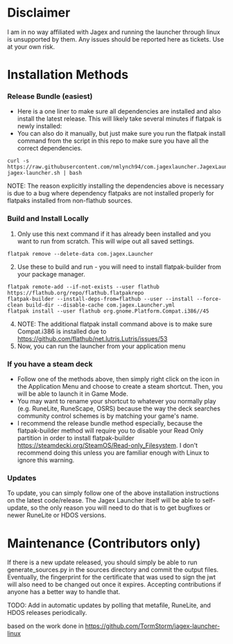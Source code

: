# Disclaimer
I am in no way affiliated with Jagex and running the launcher through linux is unsupported by them. Any issues should be reported here as tickets. Use at your own risk.

# Installation Methods
### Release Bundle (easiest)
- Here is a one liner to make sure all dependencies are installed and also install the latest release. This will likely take several minutes if flatpak is newly installed:
- You can also do it manually, but just make sure you run the flatpak install command from the script in this repo to make sure you have all the correct dependencies.
```
curl -s https://raw.githubusercontent.com/nmlynch94/com.jagexlauncher.JagexLauncher/main/install-jagex-launcher.sh | bash
```
NOTE: The reason explicitly installing the dependencies above is necessary is due to a bug where dependency flatpaks are not installed properly for flatpaks installed from non-flathub sources. 

### Build and Install Locally

1. Only use this next command if it has already been installed and you want to run from scratch. This will wipe out all saved settings.
```
flatpak remove --delete-data com.jagex.Launcher
```

2. Use these to build and run - you will need to install flatpak-builder from your package manager.
```
flatpak remote-add --if-not-exists --user flathub https://flathub.org/repo/flathub.flatpakrepo
flatpak-builder --install-deps-from=flathub --user --install --force-clean build-dir --disable-cache com.jagex.Launcher.yml
flatpak install --user flathub org.gnome.Platform.Compat.i386//45
```
4. NOTE: The additional flatpak install command above is to make sure Compat.i386 is installed due to https://github.com/flathub/net.lutris.Lutris/issues/53
5. Now, you can run the launcher from your application menu

### If you have a steam deck
- Follow one of the methods above, then simply right click on the icon in the Application Menu and choose to create a steam shortcut. Then, you will be able to launch it in Game Mode.
- You may want to rename your shortcut to whatever you normally play (e.g. RuneLite, RuneScape, OSRS) because the way the deck searches community control schemes is by matching your game's name.
- I recommend the release bundle method especially, because the flatpak-builder method will require you to disable your Read Only partition in order to install flatpak-builder https://steamdecki.org/SteamOS/Read-only_Filesystem. I don't recommend doing this unless you are familiar enough with Linux to ignore this warning.

### Updates
To update, you can simply follow one of the above installation instructions on the latest code/release. The Jagex Launcher itself will be able to self-update, so the only reason you will need to do that is to get bugfixes or newer RuneLite or HDOS versions. 

# Maintenance (Contributors only)
If there is a new update released, you should simply be able to run generate_sources.py in the sources directory and commit the output files. Eventually, the fingerprint for the certificate that was used to sign the jwt will also need to be changed out once it expires. Accepting contributions if anyone has a better way to handle that.

TODO: Add in automatic updates by polling that metafile, RuneLite, and HDOS releases periodically.

based on the work done in https://github.com/TormStorm/jagex-launcher-linux

